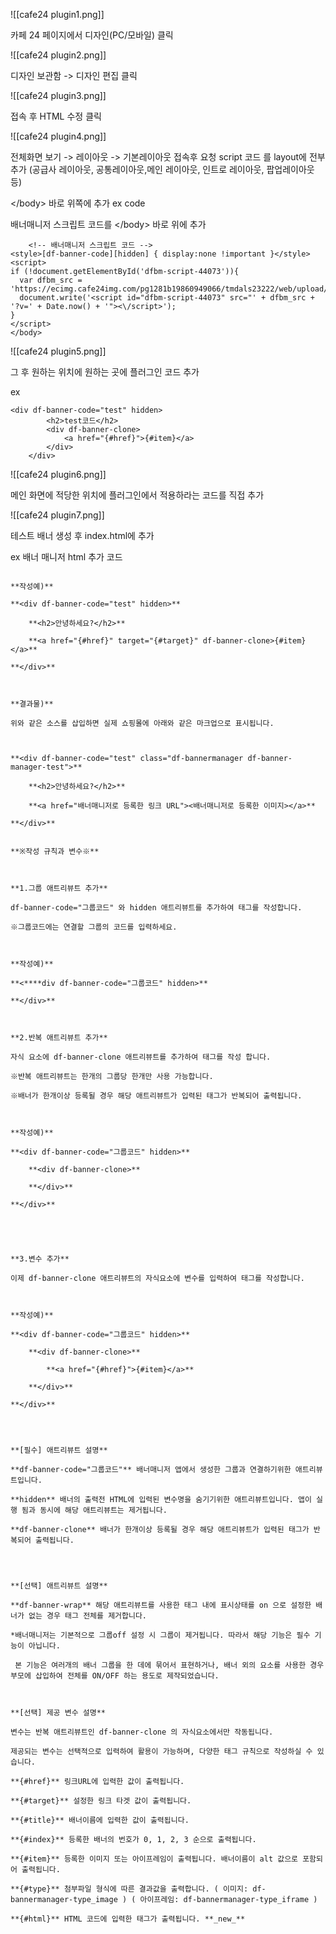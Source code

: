 
![[cafe24 plugin1.png]]

카페 24 페이지에서 디자인(PC/모바일) 클릭

![[cafe24 plugin2.png]]

디자인 보관함 -> 디자인 편집 클릭

![[cafe24 plugin3.png]]

접속 후  HTML 수정 클릭 


![[cafe24 plugin4.png]]


전체화면 보기 -> 레이아웃 -> 기본레이아웃 접속후 요청 script 코드 를 layout에 전부 추가 
(공급사 레이아웃, 공통레이아웃,메인 레이아웃, 인트로 레이아웃, 팝업레이아웃 등)


\</body> 바로 위쪽에 추가
ex code

배너매니저 스크립트 코드를 \</body>  바로 위에 추가

```
    <!-- 배너매니저 스크립트 코드 -->
<style>[df-banner-code][hidden] { display:none !important }</style>
<script>
if (!document.getElementById('dfbm-script-44073')){
  var dfbm_src = 'https://ecimg.cafe24img.com/pg1281b19860949066/tmdals23222/web/upload/appfiles/ZaReJam3QiELznoZeGGkMG/4ef3e5c5a151a1c8208cef9add99abd4.js';
  document.write('<script id="dfbm-script-44073" src="' + dfbm_src + '?v=' + Date.now() + '"><\/script>');
}
</script>
</body>
```


![[cafe24 plugin5.png]]

그 후 원하는 위치에  원하는 곳에 플러그인 코드 추가

ex

```
<div df-banner-code="test" hidden>
        <h2>test코드</h2>
        <div df-banner-clone>
            <a href="{#href}">{#item}</a>
    	</div>
    </div>    
```

![[cafe24 plugin6.png]]


메인 화면에 적당한 위치에 플러그인에서 적용하라는 코드를 직접 추가


![[cafe24 plugin7.png]]

테스트 배너 생성 후  index.html에 추가


ex 배너 매니저 html 추가 코드

```

**작성예)**

**<div df-banner-code="test" hidden>**

    **<h2>안녕하세요?</h2>**

    **<a href="{#href}" target="{#target}" df-banner-clone>{#item}</a>**

**</div>**

  

**결과물)** 

위와 같은 소스를 삽입하면 실제 쇼핑몰에 아래와 같은 마크업으로 표시됩니다.

  

**<div df-banner-code="test" class="df-bannermanager df-banner-manager-test">**

    **<h2>안녕하세요?</h2>**

    **<a href="배너매니저로 등록한 링크 URL"><배너매니저로 등록한 이미지></a>**

**</div>**
  

**※작성 규칙과 변수※**

  

**1.그룹 애트리뷰트 추가**

df-banner-code="그룹코드" 와 hidden 애트리뷰트를 추가하여 태그를 작성합니다.

※그룹코드에는 연결할 그룹의 코드를 입력하세요.

  

**작성예)** 

**<****div df-banner-code="그룹코드" hidden>**

**</div>**

  

**2.반복 애트리뷰트 추가**

자식 요소에 df-banner-clone 애트리뷰트를 추가하여 태그를 작성 합니다.

※반복 애트리뷰트는 한개의 그룹당 한개만 사용 가능합니다.

※배너가 한개이상 등록될 경우 해당 애트리뷰트가 입력된 태그가 반복되어 출력됩니다.

  

**작성예)** 

**<div df-banner-code="그룹코드" hidden>**

    **<div df-banner-clone>**

    **</div>**

**</div>**

  

  

**3.변수 추가**

이제 df-banner-clone 애트리뷰트의 자식요소에 변수를 입력하여 태그를 작성합니다.

  

**작성예)**

**<div df-banner-code="그룹코드" hidden>**

    **<div df-banner-clone>**

        **<a href="{#href}">{#item}</a>**

    **</div>**

**</div>**

  


**[필수] 애트리뷰트 설명**  

**df-banner-code="그룹코드"** 배너매니저 앱에서 생성한 그룹과 연결하기위한 애트리뷰트입니다.

**hidden** 배너의 출력전 HTML에 입력된 변수명을 숨기기위한 애트리뷰트입니다. 앱이 실행 됨과 동시에 해당 애트리뷰트는 제거됩니다.

**df-banner-clone** 배너가 한개이상 등록될 경우 해당 애트리뷰트가 입력된 태그가 반복되어 출력됩니다.

  


**[선택] 애트리뷰트 설명**

**df-banner-wrap** 해당 애트리뷰트를 사용한 태그 내에 표시상태를 on 으로 설정한 배너가 없는 경우 태그 전체를 제거합니다.

*배너매니저는 기본적으로 그룹off 설정 시 그룹이 제거됩니다. 따라서 해당 기능은 필수 기능이 아닙니다. 

 본 기능은 여러개의 배너 그룹을 한 데에 묶어서 표현하거나, 배너 외의 요소를 사용한 경우 부모에 삽입하여 전체를 ON/OFF 하는 용도로 제작되었습니다.

  

**[선택] 제공 변수 설명**

변수는 반복 애트리뷰트인 df-banner-clone 의 자식요소에서만 작동됩니다.

제공되는 변수는 선택적으로 입력하여 활용이 가능하며, 다양한 태그 규칙으로 작성하실 수 있습니다.

**{#href}** 링크URL에 입력한 값이 출력됩니다.

**{#target}** 설정한 링크 타겟 값이 출력됩니다.

**{#title}** 배너이름에 입력한 값이 출력됩니다.

**{#index}** 등록한 배너의 번호가 0, 1, 2, 3 순으로 출력됩니다.

**{#item}** 등록한 이미지 또는 아이프레임이 출력됩니다. 배너이름이 alt 값으로 포함되어 출력됩니다.

**{#type}** 첨부파일 형식에 따른 결과값을 출력합니다. ( 이미지: df-bannermanager-type_image ) ( 아이프레임: df-bannermanager-type_iframe )

**{#html}** HTML 코드에 입력한 태그가 출력됩니다. **_new_**


```



